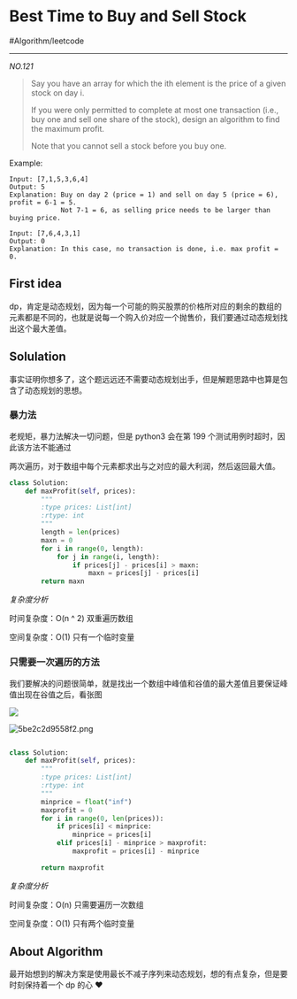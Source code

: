 # Best Time to Buy and Sell Stock
#Algorithm/leetcode
- - - -
*NO.121*

> Say you have an array for which the ith element is the price of a given stock on day i.  
>   
> If you were only permitted to complete at most one transaction (i.e., buy one and sell one share of the stock), design an algorithm to find the maximum profit.  
>   
> Note that you cannot sell a stock before you buy one.  

Example:

```
Input: [7,1,5,3,6,4]
Output: 5
Explanation: Buy on day 2 (price = 1) and sell on day 5 (price = 6), profit = 6-1 = 5.
             Not 7-1 = 6, as selling price needs to be larger than buying price.

Input: [7,6,4,3,1]
Output: 0
Explanation: In this case, no transaction is done, i.e. max profit = 0.
```


## First idea
dp，肯定是动态规划，因为每一个可能的购买股票的价格所对应的剩余的数组的元素都是不同的，也就是说每一个购入价对应一个抛售价，我们要通过动态规划找出这个最大差值。


## Solulation
事实证明你想多了，这个题远远还不需要动态规划出手，但是解题思路中也算是包含了动态规划的思想。

### 暴力法

老规矩，暴力法解决一切问题，但是 python3 会在第 199 个测试用例时超时，因此该方法不能通过

两次遍历，对于数组中每个元素都求出与之对应的最大利润，然后返回最大值。

```python
class Solution:
    def maxProfit(self, prices):
        """
        :type prices: List[int]
        :rtype: int
        """
        length = len(prices)
        maxn = 0
        for i in range(0, length):
            for j in range(i, length):
                if prices[j] - prices[i] > maxn:
                    maxn = prices[j] - prices[i]
        return maxn
```

*复杂度分析*

时间复杂度：O(n ^ 2) 双重遍历数组

空间复杂度：O(1) 只有一个临时变量


### 只需要一次遍历的方法

我们要解决的问题很简单，就是找出一个数组中峰值和谷值的最大差值且要保证峰值出现在谷值之后，看张图

![](Best%20Time%20to%20Buy%20and%20Sell%20Stock/CDEA506E-2741-40B1-8753-A37E5BFEFAD8.png)

![5be2c2d9558f2.png](https://i.loli.net/2018/11/07/5be2c2d9558f2.png)


```python

class Solution:
    def maxProfit(self, prices):
        """
        :type prices: List[int]
        :rtype: int
        """
        minprice = float("inf")
        maxprofit = 0
        for i in range(0, len(prices)):
            if prices[i] < minprice:
                minprice = prices[i]
            elif prices[i] - minprice > maxprofit:
                maxprofit = prices[i] - minprice
        
        return maxprofit
```

*复杂度分析*

时间复杂度：O(n) 只需要遍历一次数组

空间复杂度：O(1) 只有两个临时变量


## About Algorithm

最开始想到的解决方案是使用最长不减子序列来动态规划，想的有点复杂，但是要时刻保持着一个 dp 的心 ❤️


